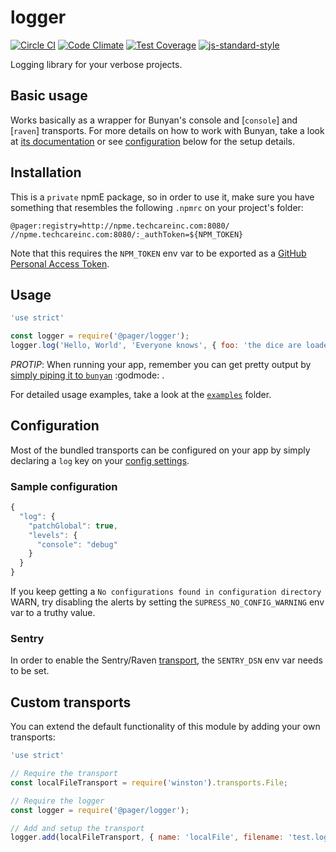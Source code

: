# logger
[![Circle CI](https://circleci.com/gh/pagerinc/logger.svg?style=svg&circle-token=5d187ad739918f3029e28534e5bf046ece8120ae)](https://circleci.com/gh/pagerinc/logger) [![Code Climate](https://codeclimate.com/repos/556dcfce6956802d790056d6/badges/ab64b16efb1ac1481125/gpa.svg)](https://codeclimate.com/repos/556dcfce6956802d790056d6/feed) [![Test Coverage](https://codeclimate.com/repos/556dcfce6956802d790056d6/badges/ab64b16efb1ac1481125/coverage.svg)](https://codeclimate.com/repos/556dcfce6956802d790056d6/coverage) [![js-standard-style](https://img.shields.io/badge/code%20style-standard-brightgreen.svg?style=flat)](https://github.com/feross/standard)

Logging library for your verbose projects.


## Basic usage

Works basically as a wrapper for Bunyan's console and [`console`] and [`raven`] transports. For more details on how to work with Bunyan, take a look at [its documentation](https://github.com/trentm/node-bunyan) or see [configuration](#Configuration) below for the setup details.


## Installation

This is a `private` npmE package, so in order to use it, make sure you have something that resembles the following `.npmrc` on your project's folder:

```
@pager:registry=http://npme.techcareinc.com:8080/
//npme.techcareinc.com:8080/:_authToken=${NPM_TOKEN}
```

Note that this requires the `NPM_TOKEN` env var to be exported as a [GitHub Personal Access Token](https://help.github.com/articles/creating-an-access-token-for-command-line-use/).


## Usage

```javascript
'use strict'

const logger = require('@pager/logger');
logger.log('Hello, World', 'Everyone knows', { foo: 'the dice are loaded' });
```

*PROTIP*: When running your app, remember you can get pretty output by [simply piping it to `bunyan`](https://github.com/trentm/node-bunyan#cli-usage) :godmode: .

For detailed usage examples, take a look at the [`examples`](https://github.com/pagerinc/logger/tree/master/examples) folder.


## Configuration

Most of the bundled transports can be configured on your app by simply declaring a `log` key on your [config settings](https://github.com/lorenwest/node-config).


### Sample configuration

```javascript
{
  "log": {
    "patchGlobal": true,
    "levels": {
      "console": "debug"
    }
  }
}
```

If you keep getting a `No configurations found in configuration directory` WARN, try disabling the alerts by setting the `SUPRESS_NO_CONFIG_WARNING` env var to a truthy value.


### Sentry

In order to enable the Sentry/Raven [transport](https://github.com/chakrit/bunyan-raven), the `SENTRY_DSN` env var needs to be set.


## Custom transports

You can extend the default functionality of this module by adding your own transports:

```javascript
'use strict'

// Require the transport
const localFileTransport = require('winston').transports.File;

// Require the logger
const logger = require('@pager/logger');

// Add and setup the transport
logger.add(localFileTransport, { name: 'localFile', filename: 'test.log' });
```
